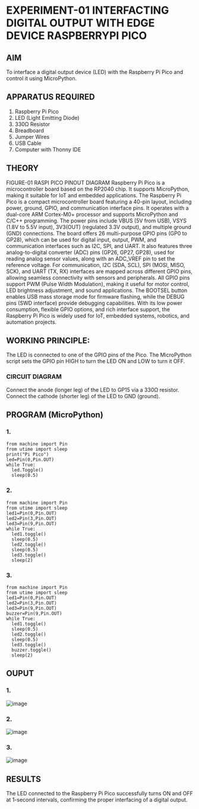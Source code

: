 # EXPERIMENT-01 INTERFACTING DIGITAL OUTPUT WITH EDGE DEVICE RASPBERRYPI PICO

## AIM
To interface a digital output device (LED) with the Raspberry Pi Pico and control it using MicroPython.

## APPARATUS REQUIRED
1. Raspberry Pi Pico
2. LED (Light Emitting Diode)
3. 330Ω Resistor
4. Breadboard
5. Jumper Wires
5. USB Cable
6. Computer with Thonny IDE
   
## THEORY

FIGURE-01 RASPI PICO PINOUT DIAGRAM
Raspberry Pi Pico is a microcontroller board based on the RP2040 chip. It supports MicroPython, making it suitable for IoT and embedded applications. The Raspberry Pi Pico is a compact microcontroller board featuring a 40-pin layout, including power, ground, GPIO, and communication interface pins. It operates with a dual-core ARM Cortex-M0+ processor and supports MicroPython and C/C++ programming. The power pins include VBUS (5V from USB), VSYS (1.8V to 5.5V input), 3V3(OUT) (regulated 3.3V output), and multiple ground (GND) connections. The board offers 26 multi-purpose GPIO pins (GP0 to GP28), which can be used for digital input, output, PWM, and communication interfaces such as I2C, SPI, and UART. It also features three analog-to-digital converter (ADC) pins (GP26, GP27, GP28), used for reading analog sensor values, along with an ADC_VREF pin to set the reference voltage. For communication, I2C (SDA, SCL), SPI (MOSI, MISO, SCK), and UART (TX, RX) interfaces are mapped across different GPIO pins, allowing seamless connectivity with sensors and peripherals. All GPIO pins support PWM (Pulse Width Modulation), making it useful for motor control, LED brightness adjustment, and sound applications. The BOOTSEL button enables USB mass storage mode for firmware flashing, while the DEBUG pins (SWD interface) provide debugging capabilities. With its low power consumption, flexible GPIO options, and rich interface support, the Raspberry Pi Pico is widely used for IoT, embedded systems, robotics, and automation projects.

## WORKING PRINCIPLE:

The LED is connected to one of the GPIO pins of the Pico. The MicroPython script sets the GPIO pin HIGH to turn the LED ON and LOW to turn it OFF. 
### CIRCUIT DIAGRAM 
Connect the anode (longer leg) of the LED to GP15 via a 330Ω resistor. Connect the cathode (shorter leg) of the LED to GND (ground).


## PROGRAM (MicroPython)
### 1. 
```
from machine import Pin
from utime import sleep
print("Pi Pico")
led=Pin(0,Pin.OUT)
while True:
  led.Toggle()
  sleep(0.5)
```
### 2.
```
from machine import Pin
from utime import sleep
led1=Pin(0,Pin.OUT)
led2=Pin(3,Pin.OUT)
led3=Pin(9,Pin.OUT)
while True:
  led1.toggle()
  sleep(0.5)
  led2.toggle()
  sleep(0.5)
  led3.toggle()
  sleep(2)
```
### 3.
```
from machine import Pin
from utime import sleep
led1=Pin(0,Pin.OUT)
led2=Pin(3,Pin.OUT)
led3=Pin(9,Pin.OUT)
buzzer=Pin(9,Pin.OUT)
while True:
  led1.toggle()
  sleep(0.5)
  led2.toggle()
  sleep(0.5)
  led3.toggle()
  buzzer.toggle()
  sleep(2)
```
## OUPUT 
### 1. 
![image](https://github.com/user-attachments/assets/1d2b85ab-358a-45f5-a4b1-8a44dcc9e43d)

### 2.
![image](https://github.com/user-attachments/assets/67232426-d8ea-4c63-a2e4-983b2d558203)

### 3.
![image](https://github.com/user-attachments/assets/5d11aad7-4a87-499f-9f74-6cf7f3e1d0ca)


## RESULTS
The LED connected to the Raspberry Pi Pico successfully turns ON and OFF at 1-second intervals, confirming the proper interfacing of a digital output.
